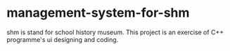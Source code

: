# management-system-for-shm
shm is stand for school history museum.
This project is an exercise of C++ programme's ui designing and coding.
